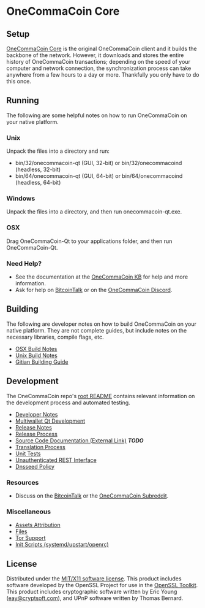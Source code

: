 OneCommaCoin Core
=====================

Setup
---------------------
[OneCommaCoin Core](https://www.onecommacoincrypto.com/) is the original OneCommaCoin client and it builds the backbone of the network. However, it downloads and stores the entire history of OneCommaCoin transactions; depending on the speed of your computer and network connection, the synchronization process can take anywhere from a few hours to a day or more. Thankfully you only have to do this once.

Running
---------------------
The following are some helpful notes on how to run OneCommaCoin on your native platform.

### Unix

Unpack the files into a directory and run:

- bin/32/onecommacoin-qt (GUI, 32-bit) or bin/32/onecommacoind (headless, 32-bit)
- bin/64/onecommacoin-qt (GUI, 64-bit) or bin/64/onecommacoind (headless, 64-bit)

### Windows

Unpack the files into a directory, and then run onecommacoin-qt.exe.

### OSX

Drag OneCommaCoin-Qt to your applications folder, and then run OneCommaCoin-Qt.

### Need Help?

* See the documentation at the [OneCommaCoin KB](https://kb.onecommacoincrypto.com)
for help and more information.
* Ask for help on [BitcoinTalk](https://bitcointalk.org/index.php?topic=2499481.0) or on the [OneCommaCoin Discord](https://discord.gg/a7vhegP).

Building
---------------------
The following are developer notes on how to build OneCommaCoin on your native platform. They are not complete guides, but include notes on the necessary libraries, compile flags, etc.

- [OSX Build Notes](build-osx.md)
- [Unix Build Notes](build-unix.md)
- [Gitian Building Guide](gitian-building.md)

Development
---------------------
The OneCommaCoin repo's [root README](https://github.com/onecommacoin-crypto/OneCommaCoin/blob/master/README.md) contains relevant information on the development process and automated testing.

- [Developer Notes](developer-notes.md)
- [Multiwallet Qt Development](multiwallet-qt.md)
- [Release Notes](release-notes.md)
- [Release Process](release-process.md)
- [Source Code Documentation (External Link)](https://dev.visucore.com/bitcoin/doxygen/) ***TODO***
- [Translation Process](translation_process.md)
- [Unit Tests](unit-tests.md)
- [Unauthenticated REST Interface](REST-interface.md)
- [Dnsseed Policy](dnsseed-policy.md)

### Resources

* Discuss on the [BitcoinTalk](https://bitcointalk.org/index.php?topic=2499481.0) or the [OneCommaCoin Subreddit](http://reddit.com/r/onecommacoincoin).

### Miscellaneous
- [Assets Attribution](assets-attribution.md)
- [Files](files.md)
- [Tor Support](tor.md)
- [Init Scripts (systemd/upstart/openrc)](init.md)

License
---------------------
Distributed under the [MIT/X11 software license](http://www.opensource.org/licenses/mit-license.php).
This product includes software developed by the OpenSSL Project for use in the [OpenSSL Toolkit](https://www.openssl.org/). This product includes
cryptographic software written by Eric Young ([eay@cryptsoft.com](mailto:eay@cryptsoft.com)), and UPnP software written by Thomas Bernard.
